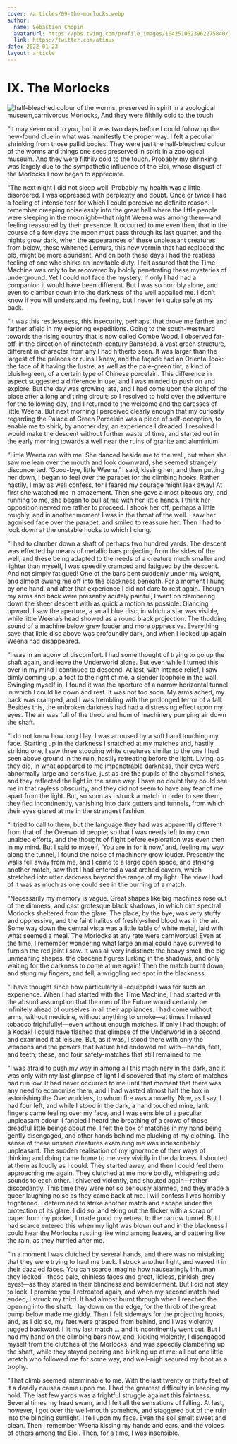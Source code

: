 ```yaml
---
cover: /articles/09-the-morlocks.webp
author:
  name: Sébastien Chopin
  avatarUrl: https://pbs.twimg.com/profile_images/1042510623962275840/1Iw_Mvud_400x400.jpg
  link: https://twitter.com/atinux
date: 2022-01-23
layout: article
---
```


# IX. The Morlocks

![half-bleached colour of the worms, preserved in spirit in a zoological museum,carnivorous Morlocks, And they were filthily cold to the touch](/articles/09-the-morlocks.webp)

“It may seem odd to you, but it was two days before I could follow up the new-found clue in what was manifestly the proper way. I felt a peculiar shrinking from those pallid bodies. They were just the half-bleached colour of the worms and things one sees preserved in spirit in a zoological museum. And they were filthily cold to the touch. Probably my shrinking was largely due to the sympathetic influence of the Eloi, whose disgust of the Morlocks I now began to appreciate.

“The next night I did not sleep well. Probably my health was a little disordered. I was oppressed with perplexity and doubt. Once or twice I had a feeling of intense fear for which I could perceive no definite reason. I remember creeping noiselessly into the great hall where the little people were sleeping in the moonlight—that night Weena was among them—and feeling reassured by their presence. It occurred to me even then, that in the course of a few days the moon must pass through its last quarter, and the nights grow dark, when the appearances of these unpleasant creatures from below, these whitened Lemurs, this new vermin that had replaced the old, might be more abundant. And on both these days I had the restless feeling of one who shirks an inevitable duty. I felt assured that the Time Machine was only to be recovered by boldly penetrating these mysteries of underground. Yet I could not face the mystery. If only I had had a companion it would have been different. But I was so horribly alone, and even to clamber down into the darkness of the well appalled me. I don’t know if you will understand my feeling, but I never felt quite safe at my back.

“It was this restlessness, this insecurity, perhaps, that drove me farther and farther afield in my exploring expeditions. Going to the south-westward towards the rising country that is now called Combe Wood, I observed far-off, in the direction of nineteenth-century Banstead, a vast green structure, different in character from any I had hitherto seen. It was larger than the largest of the palaces or ruins I knew, and the façade had an Oriental look: the face of it having the lustre, as well as the pale-green tint, a kind of bluish-green, of a certain type of Chinese porcelain. This difference in aspect suggested a difference in use, and I was minded to push on and explore. But the day was growing late, and I had come upon the sight of the place after a long and tiring circuit; so I resolved to hold over the adventure for the following day, and I returned to the welcome and the caresses of little Weena. But next morning I perceived clearly enough that my curiosity regarding the Palace of Green Porcelain was a piece of self-deception, to enable me to shirk, by another day, an experience I dreaded. I resolved I would make the descent without further waste of time, and started out in the early morning towards a well near the ruins of granite and aluminium.

“Little Weena ran with me. She danced beside me to the well, but when she saw me lean over the mouth and look downward, she seemed strangely disconcerted. ‘Good-bye, little Weena,’ I said, kissing her; and then putting her down, I began to feel over the parapet for the climbing hooks. Rather hastily, I may as well confess, for I feared my courage might leak away! At first she watched me in amazement. Then she gave a most piteous cry, and running to me, she began to pull at me with her little hands. I think her opposition nerved me rather to proceed. I shook her off, perhaps a little roughly, and in another moment I was in the throat of the well. I saw her agonised face over the parapet, and smiled to reassure her. Then I had to look down at the unstable hooks to which I clung.

“I had to clamber down a shaft of perhaps two hundred yards. The descent was effected by means of metallic bars projecting from the sides of the well, and these being adapted to the needs of a creature much smaller and lighter than myself, I was speedily cramped and fatigued by the descent. And not simply fatigued! One of the bars bent suddenly under my weight, and almost swung me off into the blackness beneath. For a moment I hung by one hand, and after that experience I did not dare to rest again. Though my arms and back were presently acutely painful, I went on clambering down the sheer descent with as quick a motion as possible. Glancing upward, I saw the aperture, a small blue disc, in which a star was visible, while little Weena’s head showed as a round black projection. The thudding sound of a machine below grew louder and more oppressive. Everything save that little disc above was profoundly dark, and when I looked up again Weena had disappeared.

“I was in an agony of discomfort. I had some thought of trying to go up the shaft again, and leave the Underworld alone. But even while I turned this over in my mind I continued to descend. At last, with intense relief, I saw dimly coming up, a foot to the right of me, a slender loophole in the wall. Swinging myself in, I found it was the aperture of a narrow horizontal tunnel in which I could lie down and rest. It was not too soon. My arms ached, my back was cramped, and I was trembling with the prolonged terror of a fall. Besides this, the unbroken darkness had had a distressing effect upon my eyes. The air was full of the throb and hum of machinery pumping air down the shaft.

“I do not know how long I lay. I was arroused by a soft hand touching my face. Starting up in the darkness I snatched at my matches and, hastily striking one, I saw three stooping white creatures similar to the one I had seen above ground in the ruin, hastily retreating before the light. Living, as they did, in what appeared to me impenetrable darkness, their eyes were abnormally large and sensitive, just as are the pupils of the abysmal fishes, and they reflected the light in the same way. I have no doubt they could see me in that rayless obscurity, and they did not seem to have any fear of me apart from the light. But, so soon as I struck a match in order to see them, they fled incontinently, vanishing into dark gutters and tunnels, from which their eyes glared at me in the strangest fashion.

“I tried to call to them, but the language they had was apparently different from that of the Overworld people; so that I was needs left to my own unaided efforts, and the thought of flight before exploration was even then in my mind. But I said to myself, ‘You are in for it now,’ and, feeling my way along the tunnel, I found the noise of machinery grow louder. Presently the walls fell away from me, and I came to a large open space, and striking another match, saw that I had entered a vast arched cavern, which stretched into utter darkness beyond the range of my light. The view I had of it was as much as one could see in the burning of a match.

“Necessarily my memory is vague. Great shapes like big machines rose out of the dimness, and cast grotesque black shadows, in which dim spectral Morlocks sheltered from the glare. The place, by the bye, was very stuffy and oppressive, and the faint halitus of freshly-shed blood was in the air. Some way down the central vista was a little table of white metal, laid with what seemed a meal. The Morlocks at any rate were carnivorous! Even at the time, I remember wondering what large animal could have survived to furnish the red joint I saw. It was all very indistinct: the heavy smell, the big unmeaning shapes, the obscene figures lurking in the shadows, and only waiting for the darkness to come at me again! Then the match burnt down, and stung my fingers, and fell, a wriggling red spot in the blackness.

“I have thought since how particularly ill-equipped I was for such an experience. When I had started with the Time Machine, I had started with the absurd assumption that the men of the Future would certainly be infinitely ahead of ourselves in all their appliances. I had come without arms, without medicine, without anything to smoke—at times I missed tobacco frightfully!—even without enough matches. If only I had thought of a Kodak! I could have flashed that glimpse of the Underworld in a second, and examined it at leisure. But, as it was, I stood there with only the weapons and the powers that Nature had endowed me with—hands, feet, and teeth; these, and four safety-matches that still remained to me.

“I was afraid to push my way in among all this machinery in the dark, and it was only with my last glimpse of light I discovered that my store of matches had run low. It had never occurred to me until that moment that there was any need to economise them, and I had wasted almost half the box in astonishing the Overworlders, to whom fire was a novelty. Now, as I say, I had four left, and while I stood in the dark, a hand touched mine, lank fingers came feeling over my face, and I was sensible of a peculiar unpleasant odour. I fancied I heard the breathing of a crowd of those dreadful little beings about me. I felt the box of matches in my hand being gently disengaged, and other hands behind me plucking at my clothing. The sense of these unseen creatures examining me was indescribably unpleasant. The sudden realisation of my ignorance of their ways of thinking and doing came home to me very vividly in the darkness. I shouted at them as loudly as I could. They started away, and then I could feel them approaching me again. They clutched at me more boldly, whispering odd sounds to each other. I shivered violently, and shouted again—rather discordantly. This time they were not so seriously alarmed, and they made a queer laughing noise as they came back at me. I will confess I was horribly frightened. I determined to strike another match and escape under the protection of its glare. I did so, and eking out the flicker with a scrap of paper from my pocket, I made good my retreat to the narrow tunnel. But I had scarce entered this when my light was blown out and in the blackness I could hear the Morlocks rustling like wind among leaves, and pattering like the rain, as they hurried after me.

“In a moment I was clutched by several hands, and there was no mistaking that they were trying to haul me back. I struck another light, and waved it in their dazzled faces. You can scarce imagine how nauseatingly inhuman they looked—those pale, chinless faces and great, lidless, pinkish-grey eyes!—as they stared in their blindness and bewilderment. But I did not stay to look, I promise you: I retreated again, and when my second match had ended, I struck my third. It had almost burnt through when I reached the opening into the shaft. I lay down on the edge, for the throb of the great pump below made me giddy. Then I felt sideways for the projecting hooks, and, as I did so, my feet were grasped from behind, and I was violently tugged backward. I lit my last match … and it incontinently went out. But I had my hand on the climbing bars now, and, kicking violently, I disengaged myself from the clutches of the Morlocks, and was speedily clambering up the shaft, while they stayed peering and blinking up at me: all but one little wretch who followed me for some way, and well-nigh secured my boot as a trophy.

“That climb seemed interminable to me. With the last twenty or thirty feet of it a deadly nausea came upon me. I had the greatest difficulty in keeping my hold. The last few yards was a frightful struggle against this faintness. Several times my head swam, and I felt all the sensations of falling. At last, however, I got over the well-mouth somehow, and staggered out of the ruin into the blinding sunlight. I fell upon my face. Even the soil smelt sweet and clean. Then I remember Weena kissing my hands and ears, and the voices of others among the Eloi. Then, for a time, I was insensible.

